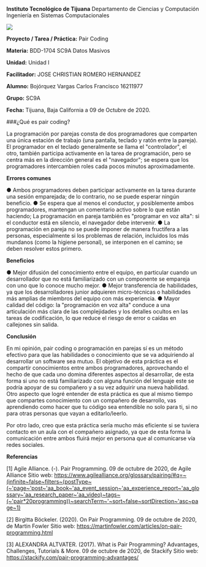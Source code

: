 **Instituto Tecnológico de Tijuana**
Departamento de Ciencias y Computación
Ingeniería en Sistemas Computacionales
 
 [![](https://upload.wikimedia.org/wikipedia/commons/2/2e/ITT.jpg)](https://upload.wikimedia.org/wikipedia/commons/2/2e/ITT.jpg)

**Proyecto / Tarea / Práctica:**
Pair Coding

**Materia:**
BDD-1704 SC9A Datos Masivos

**Unidad:**
Unidad I

**Facilitador:**
JOSE CHRISTIAN ROMERO HERNANDEZ

**Alumno:**
Bojórquez Vargas Carlos Francisco
16211977

**Grupo:**
SC9A

**Fecha:**
Tijuana, Baja California a 09 de Octubre de 2020. 


###¿Qué es pair coding?

La programación por parejas consta de dos programadores que comparten una única estación de trabajo (una pantalla, teclado y ratón entre la pareja). El programador en el teclado generalmente se llama el "controlador", el otro, también participa activamente en la tarea de programación, pero se centra más en la dirección general es el "navegador"; se espera que los programadores intercambien roles cada pocos minutos aproximadamente.

**Errores comunes**

●	Ambos programadores deben participar activamente en la tarea durante una sesión emparejada; de lo contrario, no se puede esperar ningún beneficio.
●	Se espera que al menos el conductor, y posiblemente ambos programadores, mantengan un comentario activo sobre lo que están haciendo; La programación en pareja también es "programar en voz alta": si el conductor está en silencio, el navegador debe intervenir.
●	La programación en pareja no se puede imponer de manera fructífera a las personas, especialmente si los problemas de relación, incluidos los más mundanos (como la higiene personal), se interponen en el camino; se deben resolver estos primero.

**Beneficios**

●	Mejor difusión del conocimiento entre el equipo, en particular cuando un desarrollador que no está familiarizado con un componente se empareja con uno que lo conoce mucho mejor.
●	Mejor transferencia de habilidades, ya que los desarrolladores junior adquieren micro-técnicas o habilidades más amplias de miembros del equipo con más experiencia.
●	Mayor calidad del código: la "programación en voz alta" conduce a una articulación más clara de las complejidades y los detalles ocultos en las tareas de codificación, lo que reduce el riesgo de error o caídas en callejones sin salida.

**Conclusión**

En mi opinión, pair coding o programación en parejas sí es un método efectivo para que las habilidades o conocimiento que se va adquiriendo al desarrollar un software sea mutuo. El objetivo de esta práctica es el compartir conocimientos entre ambos programadores, aprovechando el hecho de que cada uno domina diferentes aspectos al desarrollar, de esta forma si uno no está familiarizado con alguna función del lenguaje este se podría apoyar de su compañero y a su vez adquirir una nueva habilidad. Otro aspecto que logré entender de esta práctica es que al mismo tiempo que compartes conocimiento con un compañero de desarrollo, vas aprendiendo como hacer que tu código sea entendible no solo para ti, si no para otras personas que vayan a editarlo/leerlo.

Por otro lado, creo que esta práctica sería mucho más eficiente si se tuviera contacto en un aula con el compañero asignado, ya que de esta forma la comunicación entre ambos fluirá mejor en persona que al comunicarse vía redes sociales.

**Referencias**

[1] Agile Alliance. (-). Pair Programming. 09 de octubre de 2020, de Agile Alliance Sitio web: https://www.agilealliance.org/glossary/pairing/#q=~(infinite~false~filters~(postType~(~'page~'post~'aa_book~'aa_event_session~'aa_experience_report~'aa_glossary~'aa_research_paper~'aa_video)~tags~(~'pair*20programming))~searchTerm~'~sort~false~sortDirection~'asc~page~1)

[2] Birgitta Böckeler. (2020). On Pair Programming. 09 de octubre de 2020, de Martin Fowler Sitio web: https://martinfowler.com/articles/on-pair-programming.html

[3] ALEXANDRA ALTVATER. (2017). What is Pair Programming? Advantages, Challenges, Tutorials & More. 09 de octubre de 2020, de Stackify Sitio web: https://stackify.com/pair-programming-advantages/
